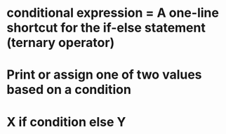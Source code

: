 # conditional expression = A one-line shortcut for the if-else statement (ternary operator)
#                         Print or assign one of two values based on a condition
#                         X if condition else Y

